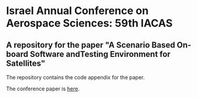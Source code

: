 # Israel Annual Conference on Aerospace Sciences: 59th IACAS
## A repository for the paper "A Scenario Based On-board Software andTesting Environment for Satellites"

The repository contains the code appendix for the paper.

The conference paper is [here](https://github.com/bThink-BGU/59IACAS-Appendix/blob/master/Scenario_Based_Satellite_On_board_Software_and_Testing_Environment.pdf).
